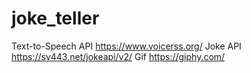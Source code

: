 # joke_teller
Text-to-Speech API
https://www.voicerss.org/
Joke API
https://sv443.net/jokeapi/v2/
Gif
https://giphy.com/
